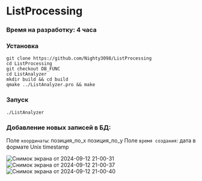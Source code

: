 # ListProcessing
### Время на разработку: 4 часа

### Установка

```
git clone https://github.com/Nighty3098/ListProcessing
cd ListProcessing
git checkout DB_FUNC
cd ListAnalyzer
mkdir build && cd build
qmake ../ListAnalyzer.pro && make
```

### Запуск

```
./ListAnalyzer
```

### Добавление новых записей в БД:

Поле `координаты`: позиция_по_x позиция_по_y
Поле `время создания`: дата в формате Unix timestamp

![Снимок экрана от 2024-09-12 21-00-31](https://github.com/user-attachments/assets/4b88722e-4e1b-4080-baa7-ce8af77e8bd6)
![Снимок экрана от 2024-09-12 21-00-37](https://github.com/user-attachments/assets/df4ec577-ba94-4b84-8390-2153b7d63a5d)
![Снимок экрана от 2024-09-12 21-00-40](https://github.com/user-attachments/assets/4207fdfb-4c12-4c25-95c7-ec4bcee46769)
